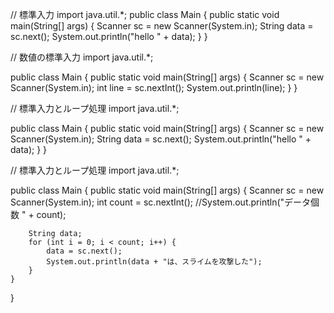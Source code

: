 // 標準入力
import java.util.*;
public class Main {
    public static void main(String[] args) {
        Scanner sc = new Scanner(System.in);
        String data = sc.next();
        System.out.println("hello " + data);
    }
}

// 数値の標準入力
import java.util.*;

public class Main {
    public static void main(String[] args) {
        Scanner sc = new Scanner(System.in);
        int line = sc.nextInt();
        System.out.println(line);
    }
}

// 標準入力とループ処理
import java.util.*;

public class Main {
    public static void main(String[] args) {
        Scanner sc = new Scanner(System.in);
        String data = sc.next();
        System.out.println("hello " + data);
    }
}

// 標準入力とループ処理
import java.util.*;

public class Main {
    public static void main(String[] args) {
        Scanner sc = new Scanner(System.in);
        int count = sc.nextInt();
        //System.out.println("データ個数 " + count);

        String data;
        for (int i = 0; i < count; i++) {
            data = sc.next();
            System.out.println(data + "は、スライムを攻撃した");
        }
    }
}